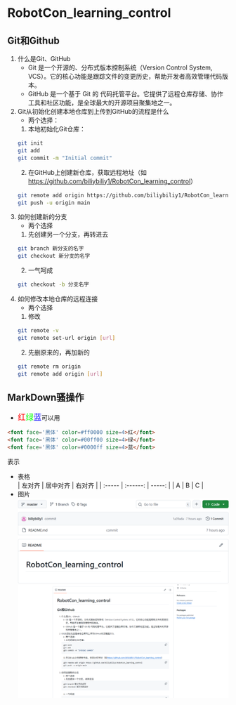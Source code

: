 # RobotCon_learning_control
## Git和Github
1. 什么是Git、GitHub
   - Git 是一个开源的、分布式版本控制系统（Version Control System, VCS）。它的核心功能是跟踪文件的变更历史，帮助开发者高效管理代码版本。
    - GitHub 是一个基于 Git 的 代码托管平台。它提供了远程仓库存储、协作工具和社区功能，是全球最大的开源项目聚集地之一。
2. Git从初始化创建本地仓库到上传到GitHub的流程是什么   
   - 两个选择：
    1. 本地初始化Git仓库：
   ```bash
   git init
   git add
   git commit -m "Initial commit"
   ```
   2. 在GitHub上创建新仓库，获取远程地址（如<https://github.com/biliybiliy1/RobotCon_learning_control>）
   ```bash
   git remote add origin https://github.com/biliybiliy1/RobotCon_learning_control
   git push -u origin main
   ```
3. 如何创建新的分支
   - 两个选择
    1. 先创建另一个分支，再转进去
   ```bash
   git branch 新分支的名字
   git checkout 新分支的名字
   ```
   2. 一气呵成
   ```bash 
   git checkout -b 分支名字
   ```
4. 如何修改本地仓库的远程连接
    - 两个选择
    1. 修改
   ```bash
   git remote -v 
   git remote set-url origin [url]
   ```
   2. 先删原来的，再加新的
   ```bash
   git remote rm origin
   git remote add origin [url]
   ```
## MarkDown骚操作
* <font face='黑体' color=#ff0000 size=4>红</font><font face='黑体' color=#00ff00 size=4>绿</font><font face='黑体' color=#0000ff size=4>蓝</font>可以用
```HTML
<font face='黑体' color=#ff0000 size=4>红</font>
<font face='黑体' color=#00ff00 size=4>绿</font>
<font face='黑体' color=#0000ff size=4>蓝</font>
```
表示  
* 表格  
| 左对齐 | 居中对齐 | 右对齐 | 
| :----- | :------: | -----: |
| A      |   B      |      C |
* 图片
  ![alt text](image.png)
![alt text](image-1.png)
